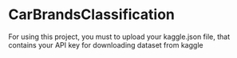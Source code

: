 # CarBrandsClassification
For using this project, you must to upload your kaggle.json file, that contains your API key for downloading dataset from kaggle
